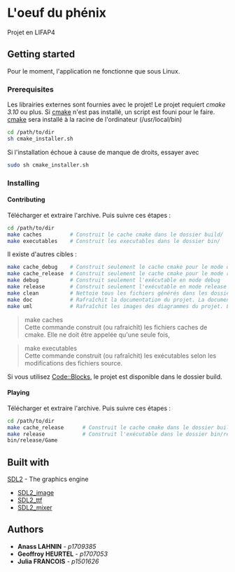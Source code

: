 # L'oeuf du phénix

Projet en LIFAP4

## Getting started

Pour le moment, l'application ne fonctionne que sous Linux.

### Prerequisites

Les librairies externes sont fournies avec le projet! Le projet requiert *cmake 3.10* ou plus.
Si [cmake](http://cmake.org/) n'est pas installé, un script est founi pour le faire. 
[cmake](http://cmake.org/) sera installé à la racine de l'ordinateur (/usr/local/bin)
```bash
cd /path/to/dir
sh cmake_installer.sh
```
Si l'installation échoue à cause de manque de droits, essayer avec
```bash
sudo sh cmake_installer.sh
```

### Installing

#### Contributing
Télécharger et extraire l'archive. Puis suivre ces étapes :
```bash
cd /path/to/dir
make caches         # Construit le cache cmake dans le dossier build/
make executables    # Construit les executables dans le dossier bin/
```

Il existe d'autres cibles : 
```bash
make cache_debug    # Construit seulement le cache cmake pour le mode debug
make cache_release  # Construit seulement le cache cmake pour le mode release
make debug          # Construit seulement l'exécutable en mode debug
make release        # Construit seulement l'exécutable en mode release
make clean          # Nettoie tous les fichiers générés dans les dossiers doc/doxygen, build et bin
make doc            # Rafraîchit la documentation du projet. La documentation est initialement générée lors de la génération des caches
make uml            # Rafraîchit les images des diagrammes du projet. Les images sont initialement générées lors de la génération des caches

``` 

> make caches<br/>
Cette commande construit (ou rafraichît) les fichiers caches de cmake. Elle ne doit être appelée qu'une seule fois,  

> make executables<br/>
Cette commande construit (ou rafraîchit) les exécutables selon les modifications des fichiers source.

Si vous utilisez [Code::Blocks](http://www.codeblocks.org/), le projet est disponible dans le dossier build.

#### Playing
Télécharger et extraire l'archive. Puis suivre ces étapes :
```bash
cd /path/to/dir
make cache_release      # Construit le cache cmake dans le dossier build/release
make release            # Construit l'exécutable dans le dossier bin/release
bin/release/Game
```

## Built with

[SDL2](http://libsdl.org) - The graphics engine
* [SDL2_image](http://libsdl.org/SDL_image)
* [SDL2_ttf](http://libsdl.org/SDL_ttf)
* [SDL2_mixer](http://libsdl.org/SDL_mixer)

## Authors

* **Anass LAHNIN** - *p1709385*
* **Geoffroy HEURTEL** - *p1707053*
* **Julia FRANCOIS** - *p1501626*
